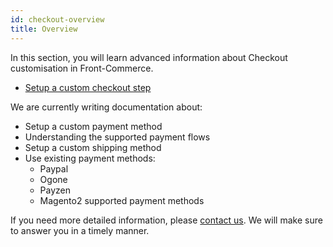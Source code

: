 ```yaml
---
id: checkout-overview
title: Overview
---
```


In this section, you will learn advanced information about Checkout customisation in Front-Commerce.

- [Setup a custom checkout step](./add-custom-checkout-step.html)

We are currently writing documentation about:

- Setup a custom payment method
- Understanding the supported payment flows
- Setup a custom shipping method
- Use existing payment methods:
  - Paypal
  - Ogone
  - Payzen
  - Magento2 supported payment methods

If you need more detailed information, please <span class="intercom-launcher">[contact us](mailto:support@front-commerce.com)</span>. We will make sure to answer you in a timely manner.
